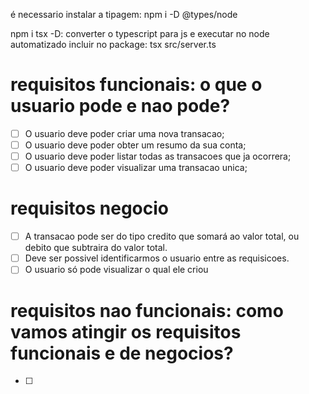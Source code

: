 é necessario instalar a tipagem: npm i -D @types/node

npm i tsx -D: converter o typescript para js e executar no node automatizado
incluir no package: tsx src/server.ts

# requisitos funcionais: o que o usuario pode e nao pode?

- [ ] O usuario deve poder criar uma nova transacao;
- [ ] O usuario deve poder obter um resumo da sua conta;
- [ ] O usuario deve poder listar todas as transacoes que ja ocorrera;
- [ ] O usuario deve poder visualizar uma transacao unica;

# requisitos negocio

- [ ] A transacao pode ser do tipo credito que somará ao valor total, ou debito que subtraira do valor total.
- [ ] Deve ser possivel identificarmos o usuario entre as requisicoes.
- [ ] O usuario só pode visualizar o qual ele criou

# requisitos nao funcionais: como vamos atingir os requisitos funcionais e de negocios?

- [ ]